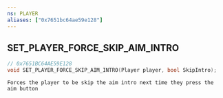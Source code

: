 ```yaml
---
ns: PLAYER
aliases: ["0x7651bc64ae59e128"]
---
```

## SET_PLAYER_FORCE_SKIP_AIM_INTRO

```c
// 0x7651BC64AE59E128
void SET_PLAYER_FORCE_SKIP_AIM_INTRO(Player player, bool SkipIntro);
```

```
Forces the player to be skip the aim intro next time they press the aim button
```
